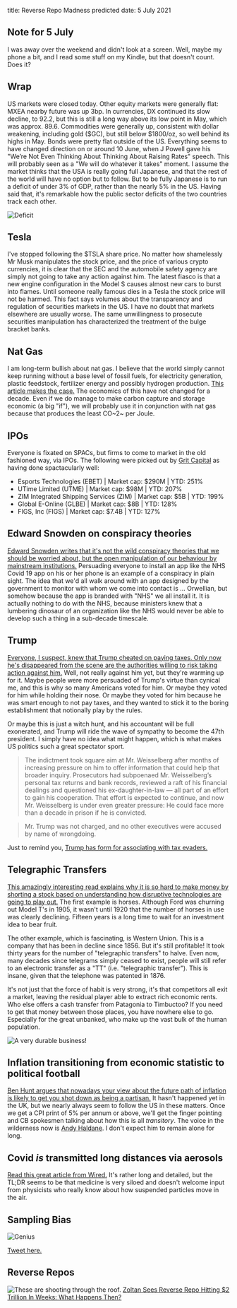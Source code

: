 title: Reverse Repo Madness predicted
date: 5 July 2021
## Note for 5 July 

I was away over the weekend and didn't look at a screen. Well, maybe my phone a bit, and I read some stuff on my Kindle, but that doesn't count. Does it?

## Wrap

US markets were closed today.
Other equity markets were generally flat: MXEA nearby future was up 3bp.
In currencies, DX continued its slow decline, to 92.2, but this is still a long way above its low point in May, which was approx. 89.6.
Commodities were generally up, consistent with dollar weakening, including gold ($GC), but still below $1800/oz, so well behind its highs in May.
Bonds were pretty flat outside of the US.
Everything seems to have changed direction on or around 10 June, when J Powell gave his "We’re Not Even Thinking About Thinking About Raising Rates" speech. 
This will probably seen as a "We will do whatever it takes" moment.
I assume the market thinks that the USA is really going full Japanese, and that the rest of the world will have no option but to follow. 
But to be fully Japanese is to run a deficit of under 3% of GDP, rather than the nearly 5% in the US.
Having said that, it's remarkable how the public sector deficits of the two countries track each other.


![Deficit](https://fred.stlouisfed.org/graph/fredgraph.png?g=Fe01) 

## Tesla

I've stopped following the $TSLA share price. No matter how shamelessly Mr Musk manipulates the stock price, and the price of various crypto currencies, it is clear that the SEC and the automobile safety agency are simply not going to take any action against him.
The latest fiasco is that a new engine configuration in the Model S causes almost new cars to burst into flames. 
Until someone really famous dies in a Tesla the stock price will not be harmed. 
This fact says volumes about the transparency and regulation of securities markets in the US. 
I have no doubt that markets elsewhere are usually worse.
The same unwillingness to prosecute securities manipulation has characterized the treatment of the bulge bracket banks.

## Nat Gas

I am long-term bullish about nat gas. I believe that the world simply cannot keep running without a base level of fossil fuels, for electricity generation, plastic feedstock, fertilizer energy and possibly hydrogen production. 
[This article makes the case.](https://www.forbes.com/sites/judeclemente/2021/07/01/as-us-temperatures-spike-so-does-the-need-for-natural-gas/?sh=44c231b92b6b)
The economics of this have not changed for a decade. 
Even if we do manage to make carbon capture and storage economic (a big "if"), we will probably use it in conjunction with nat gas because that produces the least CO~2~ per Joule.

## IPOs

Everyone is fixated on SPACs, but firms to come to market in the old fashioned way, via IPOs.
The following were picked out by [Grit Capital](https://gritcapital.substack.com/x) as having done spactacularly well:

-    Esports Technologies (EBET) | Market cap: $290M | YTD: 251%
-    UTime Limited (UTME) | Market cap: $98M | YTD: 207%
-    ZIM Integrated Shipping Services (ZIM) | Market cap: $5B | YTD: 199%
-    Global E-Online (GLBE) | Market cap: $8B | YTD: 128%
-    FIGS, Inc (FIGS) | Market cap: $7.4B | YTD: 127%

## Edward Snowden on conspiracy theories

[Edward Snowden writes that it's not the wild conspiracy theories that we should be worried about, but the open manipulation of our behaviour by mainstream institutions.](https://www.theguardian.com/commentisfree/2021/jul/01/edward-snowdon-conspiracy-theories-belief-powerlessness) 
Persuading everyone to install an app like the NHS Covid 19 app on his or her phone is an example of a conspiracy in plain sight.
The idea that we'd all walk around with an app designed by the government to monitor with whom we come into contact is ... Orwellian, but somehow because the app is branded with "NHS" we all install it. 
It is actually nothing to do with the NHS, because ministers knew that a lumbering dinosaur of an organization like the NHS would never be able to develop such a thing in a sub-decade timescale.

## Trump

[Everyone, I suspect, knew that Trump cheated on paying taxes. Only now he's disappeared from the scene are the authorities willing to risk taking action against him.](https://www.nytimes.com/2021/07/01/nyregion/allen-weisselberg-charged-trump-organization.html)
Well, not really against him yet, but they're warming up for it.
Maybe people were more persuaded of Trump's virtue than cynical me, and this is why so many Americans voted for him. Or maybe they voted for him while holding their nose. 
Or maybe they voted for him because he was smart enough to not pay taxes, and they wanted to stick it to the boring establishment that notionally play by the rules.

Or maybe this is just a witch hunt, and his accountant will be full exonerated, and Trump will ride the wave of sympathy to become the 47th president. 
I simply have no idea what might happen, which is what makes US politics such a great spectator sport.

> The indictment took square aim at Mr. Weisselberg after months of increasing pressure on him to offer information that could help that broader inquiry. Prosecutors had subpoenaed Mr. Weisselberg’s personal tax returns and bank records, reviewed a raft of his financial dealings and questioned his ex-daughter-in-law — all part of an effort to gain his cooperation. That effort is expected to continue, and now Mr. Weisselberg is under even greater pressure: He could face more than a decade in prison if he is convicted.

> Mr. Trump was not charged, and no other executives were accused by name of wrongdoing.

Just to remind you, [Trump has form for associating with tax evaders.](https://www.earnthenecklace.com/charles-kushner-facts-to-know-about-jared-kushners-father/#:~:text=Jared%20Kushner%20rarely%20talks%20about%20his%20father%2C%20and,and%20was%20sentenced%20to%20two%20years%20in%20prison.)

## Telegraphic Transfers

[This amazingly interesting read explains why it is so hard to make money by shorting a stock based on understanding how disruptive technologies are going to play out.](https://www.netinterest.co/p/the-long-slow-short?token=eyJ1c2VyX2lkIjoxMTAyMDI1LCJwb3N0X2lkIjozODMwOTgxMywiXyI6Ii8rREdaIiwiaWF0IjoxNjI1NDkzNTY5LCJleHAiOjE2MjU0OTcxNjksImlzcyI6InB1Yi00MzU1OSIsInN1YiI6InBvc3QtcmVhY3Rpb24ifQ.d2jIUAuM0unBWQ587DjETKT1tuDc9tyPDn6N8pEuFwk)
The first example is horses. Although Ford was churning out Model T's in 1905, it wasn't until 1920 that the number of horses in use was clearly declining. Fifteen years is a long time to wait for an investment idea to bear fruit. 

The other example, which is fascinating, is Western Union. This is a company that has been in decline since 1856. But it's still profitable! It took thirty years for the number of "telegraphic transfers" to halve. Even now, many decades since telegrams simply ceased to exist, people will still refer to an electronic transfer as a "TT" (i.e. "telegraphic transfer"). This is insane, given that the telephone was patented in 1876. 

It's not just that the force of habit is very strong, it's that competitors all exit a market, leaving the residual player able to extract rich economic rents. Who else offers a cash transfer from Patagonia to Timbuctoo? If you need to get that money between those places, you have nowhere else to go. Especially for the great unbanked, who make up the vast bulk of the human population.

![A very durable business!](https://cdn.substack.com/image/fetch/f_auto,q_auto:good,fl_progressive:steep/https%3A%2F%2Fbucketeer-e05bbc84-baa3-437e-9518-adb32be77984.s3.amazonaws.com%2Fpublic%2Fimages%2F9362585c-b668-4228-bbb5-2c2ce7371151_648x468.png)

## Inflation transitioning from economic statistic to political football

[Ben Hunt argues that nowadays your view about the future path of inflation is likely to get you shot down as being a partisan.](https://www.getrevue.co/profile/EpsilonTheory/issues/epsilon-theory-zeitgeist-the-political-autotuning-of-inflation-657168)
It hasn't happened yet in the UK, but we nearly always seem to follow the US in these matters.
Once we get a CPI print of 5% per annum or above, we'll get the finger pointing and CB spokesmen talking about how this is all _transitory_. 
The voice in the wilderness now is [Andy Haldane](https://www.theguardian.com/business/2021/jun/30/bank-of-englands-andy-haldane-warns-of-inflation-rises). I don't expect him to remain alone for long.

## Covid *is* transmitted long distances via aerosols

[Read this great article from Wired.](https://www.wired.com/story/the-teeny-tiny-scientific-screwup-that-helped-covid-kill/)
It's rather long and detailed, but the TL;DR seems to be that medicine is very siloed and doesn't welcome input from physicists who really know about how suspended particles move in the air.

## Sampling Bias

![Genius](https://pbs.twimg.com/media/E5Df_9oX0AMfdkT?format=jpg&name=small)

[Tweet here.](https://twitter.com/reiver/status/1409872982869217284?s=20)

## Reverse Repos

![These are shooting through the roof.](https://fred.stlouisfed.org/graph/fredgraph.png?g=FboJ)
[Zoltan Sees Reverse Repo Hitting $2 Trillion In Weeks: What Happens Then?](https://www.zerohedge.com/markets/zoltan-sees-reverse-repo-hitting-2-trillion-weeks-what-happens-then)
